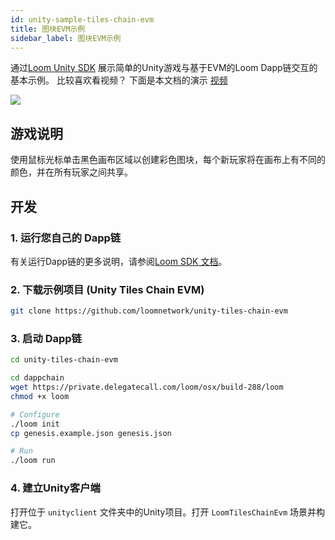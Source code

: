 ```yaml
---
id: unity-sample-tiles-chain-evm
title: 图块EVM示例
sidebar_label: 图块EVM示例
---
```

通过[Loom Unity SDK](https://github.com/loomnetwork/unity3d-sdk) 展示简单的Unity游戏与基于EVM的Loom Dapp链交互的基本示例。 比较喜欢看视频？ 下面是本文档的演示 [视频](/developers/img/tiles-evm-walkthrough.mov)

![](https://camo.githubusercontent.com/9d49b0ce78d692e69d1dd571bc8d1aafe5b806a8/68747470733a2f2f647a776f6e73656d72697368372e636c6f756466726f6e742e6e65742f6974656d732f315232363044327030713370304d33693232304a2f53637265656e2532305265636f7264696e67253230323031382d30352d3232253230617425323031302e3233253230414d2e6769663f763d3961353539316139)

## 游戏说明

使用鼠标光标单击黑色画布区域以创建彩色图块，每个新玩家将在画布上有不同的颜色，并在所有玩家之间共享。

## 开发

### 1. 运行您自己的 Dapp链

有关运行Dapp链的更多说明，请参阅[Loom SDK 文档](https://loomx.io/developers/docs/en/prereqs.html)。

### 2. 下载示例项目 (Unity Tiles Chain EVM)

```bash
git clone https://github.com/loomnetwork/unity-tiles-chain-evm
```

### 3. 启动 Dapp链

```bash
cd unity-tiles-chain-evm

cd dappchain
wget https://private.delegatecall.com/loom/osx/build-288/loom
chmod +x loom

# Configure
./loom init
cp genesis.example.json genesis.json

# Run
./loom run
```

### 4. 建立Unity客户端

打开位于 `unityclient` 文件夹中的Unity项目。打开 `LoomTilesChainEvm` 场景并构建它。
